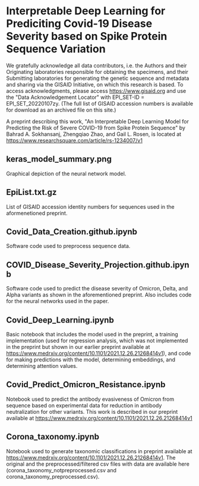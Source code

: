 # Interpretable Deep Learning for Prediciting Covid-19 Disease Severity based on Spike Protein Sequence Variation

We gratefully acknowledge all data contributors, i.e. the Authors and their Originating laboratories responsible for obtaining the specimens, and their Submitting laboratories for generating the genetic sequence and metadata and sharing via the GISAID Initiative, on which this research is based. To access acknowledgments, please access https://www.gisaid.org and use the "Data Acknowledgement Locator" with EPI_SET-ID = EPI_SET_20220107zy. (The full list of GISAID accession numbers is available for download as an archived file on this site.)

A preprint describing this work, "An Interpretable Deep Learning Model for Predicting the Risk of Severe COVID-19 from Spike Protein Sequence" by Bahrad A. Sokhansanj, Zhengqiao Zhao, and Gail L. Rosen, is located at https://www.researchsquare.com/article/rs-1234007/v1

## keras_model_summary.png
Graphical depiction of the neural network model.

## EpiList.txt.gz
List of GISAID accession identity numbers for sequences used in the aformenetioned preprint.

## Covid_Data_Creation.github.ipynb
Software code used to preprocess sequence data.

## COVID_Disease_Severity_Projection.github.ipynb
Software code used to predict the disease severity of Omicron, Delta, and Alpha variants as shown in the aforementioned preprint. Also includes code for the neural networks used in the paper.

## Covid_Deep_Learning.ipynb
Basic notebook that includes the model used in the preprint, a training implementation (used for regression analysis, which was not implemented in the preprint but shown in our earlier preprint available at https://www.medrxiv.org/content/10.1101/2021.12.26.21268414v1), and code for making predictions with the model, determining embeddings, and determining attention values.

## Covid_Predict_Omicron_Resistance.ipynb
Notebook used to predict the antibody evasiveness of Omicron from sequence based on experimental data for reduction in antibody neutralization for other variants. This work is described in our preprint available at https://www.medrxiv.org/content/10.1101/2021.12.26.21268414v1

## Corona_taxonomy.ipynb
Notebook used to generate taxonomic classifications in preprint available at https://www.medrxiv.org/content/10.1101/2021.12.26.21268414v1. The original and the preprocessed/filtered csv files with data are available here (corona_taxonomy_notpreprocessed.csv and corona_taxonomy_preprocessed.csv).
